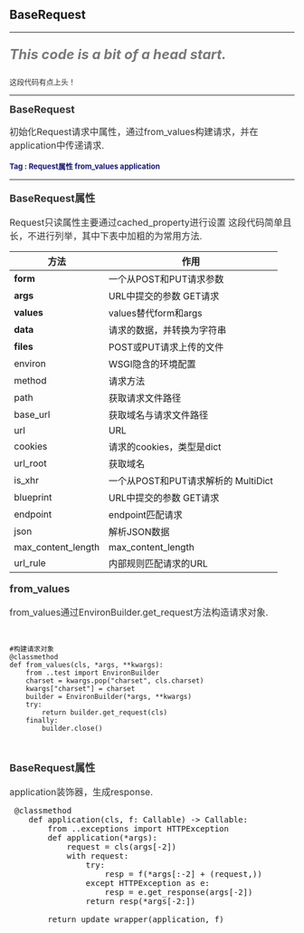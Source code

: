 ##  BaseRequest
----

<font size=5 color="#797979">

__*This code is a bit of a head start.*__

</font>

<font size=2 color="#333">
这段代码有点上头！
</font>

----
<font size=4 color="#333">

__BaseRequest__ 
</font>

<font size=3 color="#333">

初始化Request请求中属性，通过from_values构建请求，并在application中传递请求.

</font>

<font size=2  color="#191970">

<b> Tag : Request属性 from_values application</b></font>
____

<font size=4 color="#333">

__BaseRequest属性__

</font>
<font size=3 color="#333">
Request只读属性主要通过cached_property进行设置
这段代码简单且长，不进行列举，其中下表中加粗的为常用方法.
</font>


| 方法 | 作用    | 
| --------  | --------   |  
| __form__ | 一个从POST和PUT请求参数| 
| __args__ | URL中提交的参数 GET请求| 
| __values__| values替代form和args    |   
| __data__  | 请求的数据，并转换为字符串| 
| __files__ | POST或PUT请求上传的文件    | 
| environ| WSGI隐含的环境配置| 
| method | 请求方法 | 
| path | 获取请求文件路径    |  
| base_url |获取域名与请求文件路径 | 
| url	 | URL|
| cookies |请求的cookies，类型是dict| 
| url_root | 获取域名    |  
| is_xhr | 一个从POST和PUT请求解析的 MultiDict | 
| blueprint | URL中提交的参数 GET请求 | 
| endpoint | endpoint匹配请求    |  
| json | 解析JSON数据 | 
| max_content_length | max_content_length | 
| url_rule | 内部规则匹配请求的URL    | 

<font size=4 color="#333">

__from_values__

</font>
<font size=3 color="#333">
from_values通过EnvironBuilder.get_request方法构造请求对象.
</font>
<pre>

    #构建请求对象
    @classmethod
    def from_values(cls, *args, **kwargs):
        from ..test import EnvironBuilder
        charset = kwargs.pop("charset", cls.charset)
        kwargs["charset"] = charset
        builder = EnvironBuilder(*args, **kwargs)
        try:
            return builder.get_request(cls)
        finally:
            builder.close()
</pre>
<font size=4 color="#333">

__BaseRequest属性__

</font>
<font size=3 color="#333">
application装饰器，生成response.
</font>

<pre>
 @classmethod
    def application(cls, f: Callable) -> Callable:
        from ..exceptions import HTTPException
        def application(*args):
            request = cls(args[-2])
            with request:
                try:
                    resp = f(*args[:-2] + (request,))
                except HTTPException as e:
                    resp = e.get_response(args[-2])
                return resp(*args[-2:])

        return update_wrapper(application, f)
</pre>